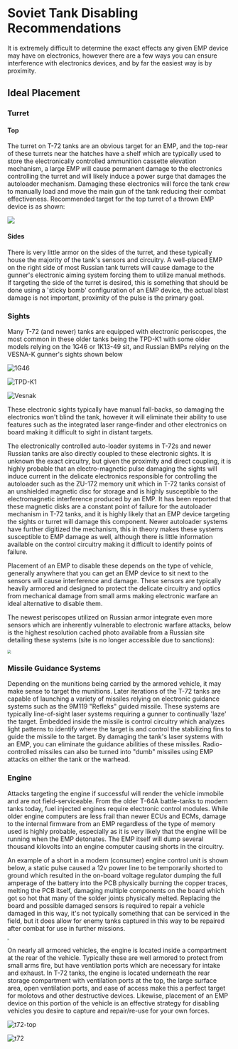 # Soviet Tank Disabling Recommendations

It is extremely difficult to determine the exact effects any given EMP device may have on electronics, however there are a few ways you can ensure interference with electronics devices, and by far the easiest way is by proximity.

## Ideal Placement

### Turret

#### Top

The turret on T-72 tanks are an obvious target for an EMP, and the top-rear of these turrets near the hatches have a shelf which are typically used to store the electronically controlled ammunition cassette elevation mechanism, a large EMP will cause permanent damage to the electronics controlling the turret and will likely induce a power surge that damages the autoloader mechanism. Damaging these electronics will force the tank crew to manually load and move the main gun of the tank reducing their combat effectiveness. Recommended target for the top turret of a thrown EMP device is as shown:

![](imgs/t72top.jpg)

#### Sides

There is very little armor on the sides of the turret, and these typically house the majority of the tank's sensors and circuitry. A well-placed EMP on the right side of most Russian tank turrets will cause damage to the gunner's electronic aiming system forcing them to utilize manual methods. If targeting the side of the turret is desired, this is something that should be done using a 'sticky bomb' configuration of an EMP device, the actual blast damage is not important, proximity of the pulse is the primary goal.

### Sights

Many T-72 (and newer) tanks are equipped with electronic periscopes, the most common in these older tanks being the TPD-K1 with some older models relying on the 1G46 or 1K13-49 sit, and Russian BMPs relying on the VESNA-K gunner's sights shown below

![1G46](imgs/1g46.jpg)

![TPD-K1](imgs/tpdk1.jpg)

![Vesnak](imgs/vesnak.jpg)

These electronic sights typically have manual fall-backs, so damaging the electronics won't blind the tank, however it will eliminate their ability to use features such as the integrated laser range-finder and other electronics on board making it difficult to sight in distant targets.

The electronically controlled auto-loader systems in T-72s and newer Russian tanks are also directly coupled to these electronic sights. It is unknown the exact circuitry, but given the proximity and direct coupling, it is highly probable that an electro-magnetic pulse damaging the sights will induce current in the delicate electronics responsible for controlling the autoloader such as the ZU-172 memory unit which in T-72 tanks consist of an unshielded magnetic disc for storage and is highly susceptible to the electromagnetic interference produced by an EMP. It has been reported that these magnetic disks are a constant point of failure for the autoloader mechanism in T-72 tanks, and it is highly likely that an EMP device targeting the sights or turret will damage this component. Newer autoloader systems have further digitized the mechanism, this in theory makes these systems susceptible to EMP damage as well, although there is little information available on the control circuitry making it difficult to identify points of failure.

Placement of an EMP to disable these depends on the type of vehicle, generally anywhere that you can get an EMP device to sit next to the sensors will cause interference and damage. These sensors are typically heavily armored and designed to protect the delicate circuitry and optics from mechanical damage from small arms making electronic warfare an ideal alternative to disable them.

The newest periscopes utilized on Russian armor integrate even more sensors which are inherently vulnerable to electronic warfare attacks, below is the highest resolution cached photo available from a Russian site detailing these systems (site is no longer accessible due to sanctions):

<img src="imgs/newest.png" style="zoom:50%;" />

### Missile Guidance Systems

Depending on the munitions being carried by the armored vehicle, it may make sense to target the munitions. Later iterations of the T-72 tanks are capable of launching a variety of missiles relying on electronic guidance systems such as the 9M119 "Refleks" guided missile. These systems are typically line-of-sight laser systems requiring a gunner to continually 'laze' the target. Embedded inside the missile is control circuitry which analyzes light patterns to identify where the target is and control the stabilizing fins to guide the missile to the target. By damaging the tank's laser systems with an EMP, you can eliminate the guidance abilities of these missiles. Radio-controlled missiles can also be turned into "dumb" missiles using EMP attacks on either the tank or the warhead.

### Engine

Attacks targeting the engine if successful will render the vehicle immobile and are not field-serviceable. From the older T-64A battle-tanks to modern tanks today, fuel injected engines require electronic control modules. While older engine computers are less frail than newer ECUs and ECMs, damage to the internal firmware from an EMP regardless of the type of memory used is highly probable, especially as it is very likely that the engine will be running when the EMP detonates. The EMP itself will dump several thousand kilovolts into an engine computer causing shorts in the circuitry.

An example of a short in a modern (consumer) engine control unit is shown below, a static pulse caused a 12v power line to be temporarily shorted to ground which resulted in the on-board voltage regulator dumping the full amperage of the battery into the PCB physically burning the copper traces, melting the PCB itself, damaging multiple components on the board which got so hot that many of the solder joints physically melted. Replacing the board and possible damaged sensors is required to repair a vehicle damaged in this way, it's not typically something that can be serviced in the field, but it does allow for enemy tanks captured in this way to be repaired after combat for use in further missions.

<img src="imgs/short.jpg" style="zoom:25%;" />

On nearly all armored vehicles, the engine is located inside a compartment at the rear of the vehicle. Typically these are well armored to protect from small arms fire, but have ventilation ports which are necessary for intake and exhaust. In T-72 tanks, the engine is located underneath the rear storage compartment with ventilation ports at the top, the large surface area, open ventilation ports, and ease of access make this a perfect target for molotovs and other destructive devices. Likewise, placement of an EMP device on this portion of the vehicle is an effective strategy for disabling vehicles you desire to capture and repair/re-use for your own forces.

![t72-top](imgs/t-72.26986.jpg)

![t72](imgs/t72.jpg)